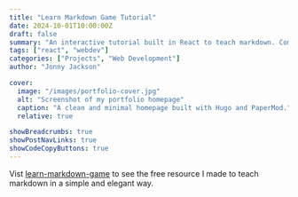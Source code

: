 ```yaml
---
title: "Learn Markdown Game Tutorial"
date: 2024-10-01T10:00:00Z
draft: false
summary: "An interactive tutorial built in React to teach markdown. Complete with a cheat sheet and live editor."
tags: ["react", "webdev"]
categories: ["Projects", "Web Development"]
author: "Jonny Jackson"

cover:
  image: "/images/portfolio-cover.jpg"
  alt: "Screenshot of my portfolio homepage"
  caption: "A clean and minimal homepage built with Hugo and PaperMod."
  relative: true

showBreadcrumbs: true
showPostNavLinks: true
showCodeCopyButtons: true
---
```


Vist [learn-markdown-game](https://learn-markdown-game.com) to see the free resource I made to teach markdown in a simple and elegant way.

<!-- [![Live Preview](https://image.thum.io/get/width/800/https://learn-markdown-game.com)](https://myproject.com) -->
